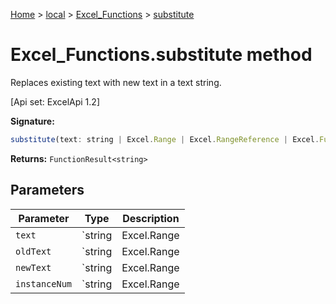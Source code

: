 [Home](./index) &gt; [local](local.md) &gt; [Excel\_Functions](local.excel_functions.md) &gt; [substitute](local.excel_functions.substitute.md)

# Excel\_Functions.substitute method

Replaces existing text with new text in a text string. 

 \[Api set: ExcelApi 1.2\]

**Signature:**
```javascript
substitute(text: string | Excel.Range | Excel.RangeReference | Excel.FunctionResult<any>, oldText: string | Excel.Range | Excel.RangeReference | Excel.FunctionResult<any>, newText: string | Excel.Range | Excel.RangeReference | Excel.FunctionResult<any>, instanceNum?: string | Excel.Range | Excel.RangeReference | Excel.FunctionResult<any>): FunctionResult<string>;
```
**Returns:** `FunctionResult<string>`

## Parameters

|  Parameter | Type | Description |
|  --- | --- | --- |
|  `text` | `string | Excel.Range | Excel.RangeReference | Excel.FunctionResult<any>` |  |
|  `oldText` | `string | Excel.Range | Excel.RangeReference | Excel.FunctionResult<any>` |  |
|  `newText` | `string | Excel.Range | Excel.RangeReference | Excel.FunctionResult<any>` |  |
|  `instanceNum` | `string | Excel.Range | Excel.RangeReference | Excel.FunctionResult<any>` |  |

